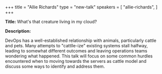 +++
title = "Allie Richards"
type = "new-talk"
speakers = [
        "allie-richards",
]
+++
<div class="span-15  ">
  <div class="span-15  last ">
  <p><strong>Title:</strong>
What's that creature living in my cloud?
</p>

<p><strong>Description:</strong></p>

<p>
DevOps has a well-established relationship with animals, particularly cattle and pets. Many attempts to "cattlle-ize" existing systems stall halfway, leading to somewhat different outcomes and leaving operations teams wondering what happened. This talk will focus on some common hurdles encountered when to moving towards the servers as cattle model and discuss some ways to identify and address them.
</p>
<p>

</p>


  </div>
</div>